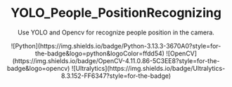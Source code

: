 
<div align="center">
    <h1>YOLO_People_PositionRecognizing</h1>
</div>

<div align="center"> 
<p> Use YOLO and Opencv for recognize people position in the camera. 
</p>
</div>

<div align="center">
![Python](https://img.shields.io/badge/Python-3.13.3-3670A0?style=for-the-badge&logo=python&logoColor=ffdd54)
![OpenCV](https://img.shields.io/badge/OpenCV-4.11.0.86-5C3EE8?style=for-the-badge&logo=opencv)
![Ultralytics](https://img.shields.io/badge/Ultralytics-8.3.152-FF6347?style=for-the-badge)
</div>
